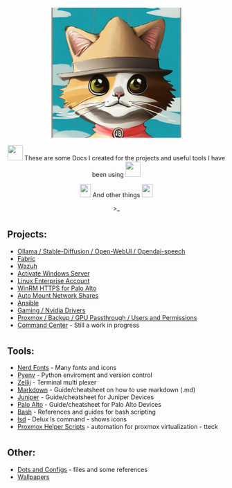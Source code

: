 <p align="center">
<img width="300" height="300" src="https://github.com/ebelious/Self-Hosted/blob/main/Images/fedora%20Cat.png">
</p>

<p align="center">
<img width="35" height="35"src="https://github.com/user-attachments/assets/c85b65fa-a129-4ad9-afa0-6dbf0f9d1978">  These are some Docs I created for the projects and useful tools I have been using  <img width="35" height="35"src="https://github.com/user-attachments/assets/c85b65fa-a129-4ad9-afa0-6dbf0f9d1978">
</p>
<p align="center">
<img width="25" height="30"src="https://github.com/user-attachments/assets/2ff7e1e4-dc77-4f49-8ff3-b81171fdc879">  And other things  <img width="25" height="30"src="https://github.com/user-attachments/assets/2ff7e1e4-dc77-4f49-8ff3-b81171fdc879">
</p>
<p align="center">
>_
</p>

#
## Projects: 
- [Ollama / Stable-Diffusion / Open-WebUI / Opendai-speech](https://github.com/ebelious/Self-Hosted/blob/main/Install%20Open-WebUI%20with%20local%20hosted%20Ollama%20-%20Linux.md)
- [Fabric](https://github.com/ebelious/Self-Hosted/blob/main/Fabric.md)
- [Wazuh](https://github.com/ebelious/Self-Hosted/blob/main/Wazuh.md)
- [Activate Windows Server](https://github.com/ebelious/Self-Hosted/blob/main/Activate%20Windows%20Server.md)
- [Linux Enterprise Account](https://github.com/ebelious/Self-Hosted/blob/main/Linux%20Enterprise%20Account.md)
- [WinRM HTTPS for Palo Alto](https://github.com/ebelious/Self-Hosted/blob/main/WinRM%20HTTPS%20for%20Palo%20Alto.md)
- [Auto Mount Network Shares](https://github.com/ebelious/Self-Hosted/blob/main/Auto%20Mount%20Network%20Shares.md)
- [Ansible](https://github.com/ebelious/Self-Hosted/blob/main/Ansible.md)
- [Gaming / Nvidia Drivers](https://github.com/ebelious/Self-Hosted/blob/main/Gaming.md)
- [Proxmox / Backup / GPU Passthrough / Users and Permissions](https://github.com/ebelious/Self-Hosted/blob/main/Proxmox.md)
- [Command Center](https://github.com/ebelious/Command-Center) - Still a work in progress
#
## Tools:

- [Nerd Fonts](https://github.com/ebelious/Self-Hosted/blob/main/Nerd%20Fonts.md) - Many fonts and icons
- [Pyenv](https://github.com/ebelious/Self-Hosted/blob/main/pyenv.md) - Python enviroment and version control
- [Zellij](https://github.com/ebelious/Self-Hosted/blob/main/zellij.md) - Terminal multi plexer
- [Markdown](https://github.com/ebelious/Self-Hosted/blob/main/Markdown%20Cheat%20%20sheet.md) - Guide/cheatsheet on how to use markdown (.md)
- [Juniper](https://github.com/ebelious/Self-Hosted/blob/main/Juniper.md) - Guide/cheatsheet for Juniper Devices
- [Palo Alto](https://github.com/ebelious/Self-Hosted/blob/main/Palo%20Alto.md) - Guide/cheatsheet for Palo Alto Devices
- [Bash](https://github.com/ebelious/Self-Hosted/blob/main/Bash.md) - References and guides for bash scripting
- [lsd](https://github.com/ebelious/Self-Hosted/blob/main/Config_Files/README.md#lsd---nextgen-ls) - Delux ls command - shows icons
- [Proxmox Helper Scripts](https://tteck.github.io/Proxmox/#webmin-system-administration) - automation for proxmox virtualization - tteck
#
## Other:
- [Dots and Configs](https://github.com/ebelious/Self-Hosted/tree/main/Config_Files) - files and some references
- [Wallpapers](https://github.com/ebelious/Self-Hosted/tree/main/Wallpapers)
